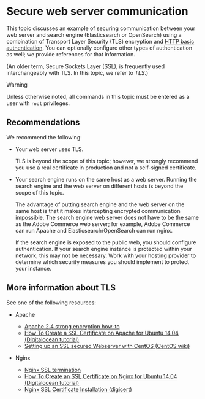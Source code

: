# Secure web server communication

This topic discusses an example of securing communication between your web server and search engine (Elasticsearch or OpenSearch) using a combination of Transport Layer Security (TLS) encryption and [HTTP basic authentication](https://datatracker.ietf.org/doc/html/rfc2617). You can optionally configure other types of authentication as well; we provide references for that information.

(An older term, Secure Sockets Layer (SSL), is frequently used interchangeably with TLS. In this topic, we refer to *TLS*.)

>[!WARNING]
>
>Unless otherwise noted, all commands in this topic must be entered as a user with `root` privileges.

## Recommendations

We recommend the following:

*  Your web server uses TLS.

   TLS is beyond the scope of this topic; however, we strongly recommend you use a real certificate in production and not a self-signed certificate.

*  Your search engine runs on the same host as a web server. Running the search engine and the web server on different hosts is beyond the scope of this topic.

   The advantage of putting search engine and the web server on the same host is that it makes intercepting encrypted communication impossible. The search engine web server does not have to be the same as the Adobe Commerce web server; for example, Adobe Commerce can run Apache and Elasticsearch/OpenSearch can run nginx.

   If the search engine is exposed to the public web, you should configure authentication. If your search engine instance is protected within your network, this may not be necessary. Work with your hosting provider to determine which security measures you should implement to protect your instance.

## More information about TLS

See one of the following resources:

*  Apache

    *  [Apache 2.4 strong encryption how-to](https://httpd.apache.org/docs/2.4/ssl/ssl_howto.html)
    *  [How To Create a SSL Certificate on Apache for Ubuntu 14.04 (Digitalocean tutorial)](https://www.digitalocean.com/community/tutorials/how-to-create-a-ssl-certificate-on-apache-for-ubuntu-14-04)
    *  [Setting up an SSL secured Webserver with CentOS (CentOS wiki)](https://wiki.centos.org/HowTos/Https)

*  Nginx

    *  [Nginx SSL termination](https://www.nginx.com/resources/admin-guide/nginx-ssl-termination/)
    *  [How To Create an SSL Certificate on Nginx for Ubuntu 14.04 (Digitalocean tutorial)](https://www.digitalocean.com/community/tutorials/how-to-create-an-ssl-certificate-on-nginx-for-ubuntu-14-04)
    *  [Nginx SSL Certificate Installation (digicert)](https://www.digicert.com/ssl-certificate-installation-nginx.htm)

